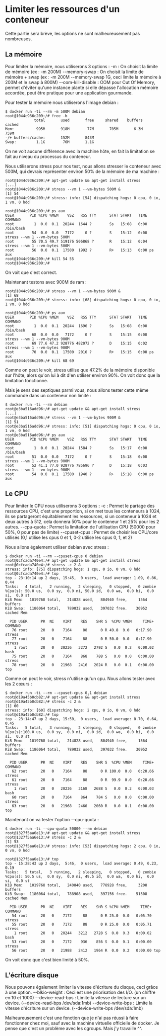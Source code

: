 # Limiter les ressources d'un conteneur

Cette partie sera brève, les options ne sont malheureusement pas nombreuses.

## La mémoire
Pour limiter la mémoire, nous utiliserons 3 options :
-m : On choisit la limite de mémoire (ex : -m 200M)
--memory-swap : On choisit la limite de mémoire + swap (ex : -m 200M --memory-swap 1G, ceci limite la mémoire à 200M et le swap à 800M)
--oom-kill-disable : OOM pour Out Of Memory, permet d'éviter qu'une instance plante si elle dépasse l'allocation mémoire accordée, peut être pratique pour une application gourmande.

Pour tester la mémoire nous utiliserons l'image debian :
```shell
$ docker run -ti --rm -m 500M debian
root@1044c936c209:/# free -h
             total       used       free     shared    buffers     cached
Mem:          995M       918M        77M       705M       6.3M       759M
-/+ buffers/cache:       152M       843M
Swap:         1.1G        76M       1.1G
```
On ne voit aucune différence avec la machine hôte, en fait la limitation se fait au niveau du processus du conteneur.

Nous utiliserons stress pour nos test, nous allons stresser le conteneur avec 500M, qui devrais représenter environ 50% de la mémoire de ma machine :
```shell
root@1044c936c209:/# apt-get update && apt-get install stress
[...]
root@1044c936c209:/# stress --vm 1 --vm-bytes 500M &
[1] 54
root@1044c936c209:/# stress: info: [54] dispatching hogs: 0 cpu, 0 io, 1 vm, 0 hdd

root@1044c936c209:/# ps aux
USER       PID %CPU %MEM    VSZ   RSS TTY      STAT START   TIME COMMAND
root         1  0.0  0.1  20244  1644 ?        Ss   15:08   0:00 /bin/bash
root        54  0.0  0.0   7172     0 ?        S    15:12   0:00 stress --vm 1 --vm-bytes 500M
root        55 70.5 49.7 519176 506868 ?       R    15:12   0:04 stress --vm 1 --vm-bytes 500M
root        56  0.0  0.1  17500  1992 ?        R+   15:13   0:00 ps aux
root@1044c936c209:/# kill 54 55
root@1044c936c209:/#
```
On voit que c'est correct.

Maintenant testons avec 900M de ram :
```shell
root@1044c936c209:/# stress --vm 1 --vm-bytes 900M &
[1] 68
root@1044c936c209:/# stress: info: [68] dispatching hogs: 0 cpu, 0 io, 1 vm, 0 hdd

root@1044c936c209:/# ps aux
USER       PID %CPU %MEM    VSZ   RSS TTY      STAT START   TIME COMMAND
root         1  0.0  0.1  20244  1696 ?        Ss   15:08   0:00 /bin/bash
root        68  0.0  0.0   7172     0 ?        S    15:15   0:00 stress --vm 1 --vm-bytes 900M
root        69 77.6 47.2 928776 482072 ?       D    15:15   0:02 stress --vm 1 --vm-bytes 900M
root        70  0.0  0.1  17500  2016 ?        R+   15:15   0:00 ps aux
root@1044c936c209:/# kill 68 69
```
Comme on peut le voir, stress utilise que 47.2% de la mémoire disponible sur l'hôte, alors qu'on lui à dit d'en utiliser environ 90%. On voit donc que la limitation fonctionne.

Mais je sens des septiques parmi vous, nous allons tester cette même commande dans un conteneur non limité :
```shell
$ docker run -ti --rm debian
root@e3ba516add96:/# apt-get update && apt-get install stress
[...]
root@e3ba516add96:/# stress --vm 1 --vm-bytes 900M &
[1] 51
root@e3ba516add96:/# stress: info: [51] dispatching hogs: 0 cpu, 0 io, 1 vm, 0 hdd
root@e3ba516add96:/# ps aux
USER       PID %CPU %MEM    VSZ   RSS TTY      STAT START   TIME COMMAND
root         1  0.0  0.1  20244  1584 ?        Ss   15:17   0:00 /bin/bash
root        51  0.0  0.0   7172     0 ?        S    15:18   0:00 stress --vm 1 --vm-bytes 900M
root        52 41.1 77.0 928776 785696 ?       D    15:18   0:03 stress --vm 1 --vm-bytes 900M
root        54  0.0  0.1  17500  1940 ?        R+   15:18   0:00 ps aux
```

## Le CPU
Pour limiter le CPU nous utiliserons 3 options :
-c : Permet le partage des ressources CPU, c'est une proportion, si on met tous les conteneurs à 1024, ils se partageront équitablement les ressources, si un conteneur à 1024 et deux autres à 512, cela donnera 50% pour le conteneur 1 et 25% pour les 2 autres.
--cpu-quota : Permet la limitation de l'utilisation CPU (50000 pour 50%, 0 pour pas de limite)
--cpuset-cpus : Permet de choisir les CPU/core utilisés (0,1 utilise les cpus 0 et 1, 0-2 utilise les cpus 0, 1, et 2)

Nous allons également utiliser debian avec stress :
```shell
$ docker run -ti --rm --cpuset-cpus 0 debian
root@0cfcada740e4:/# apt-get update && apt-get install stress
root@0cfcada740e4:/# stress -c 2 &
stress: info: [75] dispatching hogs: 1 cpu, 0 io, 0 vm, 0 hdd
root@0cfcada740e4:/# top
top - 23:10:14 up 2 days, 15:45,  0 users,  load average: 1.09, 0.86, 0.44
Tasks:   4 total,   2 running,   2 sleeping,   0 stopped,   0 zombie
%Cpu(s): 50.0 us,  0.0 sy,  0.0 ni, 50.0 id,  0.0 wa,  0.0 hi,  0.0 si,  0.0 st
KiB Mem:   1019768 total,   214828 used,   804940 free,     1564 buffers
KiB Swap:  1186064 total,   789032 used,   397032 free.    30952 cached Mem

  PID USER      PR  NI    VIRT    RES    SHR S  %CPU %MEM     TIME+ COMMAND
   76 root      20   0    7164     88      0 R 49.8  0.0   0:17.90 stress
   77 root      20   0    7164     88      0 R 50.0  0.0   0:17.90 stress
    1 root      20   0   20236   3272   2792 S   0.0  0.2   0:00.02 bash
   75 root      20   0    7164    868    788 S   0.0  0.0   0:00.00 stress
   78 root      20   0   21968   2416   2024 R   0.0  0.1   0:00.00 top
```

Comme on peut le voir, stress n'utilise qu'un cpu.
Nous allons tester avec les 2 cœurs :
```shell
$ docker run -ti --rm --cpuset-cpus 0,1 debian
root@d19a45b0cb82:/# apt-get update && apt-get install stress
root@d19a45b0cb82:/# stress -c 2 &
[1] 60
stress: info: [60] dispatching hogs: 2 cpu, 0 io, 0 vm, 0 hdd
root@d19a45b0cb82:/# top
top - 23:14:47 up 2 days, 15:50,  0 users,  load average: 0.70, 0.64, 0.45
Tasks:   5 total,   3 running,   2 sleeping,   0 stopped,   0 zombie
%Cpu(s):100.0 us,  0.0 sy,  0.0 ni,  0.0 id,  0.0 wa,  0.0 hi,  0.0 si,  0.0 st
KiB Mem:   1019768 total,   214828 used,   804940 free,     1564 buffers
KiB Swap:  1186064 total,   789032 used,   397032 free.    30952 cached Mem

  PID USER      PR  NI    VIRT    RES    SHR S  %CPU %MEM     TIME+ COMMAND
   62 root      20   0    7164     88      0 R 100.0  0.0   0:20.66 stress
   61 root      20   0    7164     88      0 R  99.9  0.0   0:20.66 stress
    1 root      20   0   20236   3168   2688 S   0.0  0.2   0:00.03 bash
   60 root      20   0    7164    864    784 S   0.0  0.0   0:00.00 stress
   63 root      20   0   21968   2460   2060 R   0.0  0.1   0:00.00 top
```

Maintenant on va tester l'option --cpu-quota :
```shell
$ docker run -ti --cpu-quota 50000 --rm debian
root@1327f5aa6e13:/# apt-get update && apt-get install stress
root@1327f5aa6e13:/# stress -c 2 &
[1] 53
root@1327f5aa6e13:/# stress: info: [53] dispatching hogs: 2 cpu, 0 io, 0 vm, 0 hdd

root@1327f5aa6e13:/# top
top - 15:28:43 up 2 days,  5:46,  0 users,  load average: 0.49, 0.23, 0.19
Tasks:   5 total,   3 running,   2 sleeping,   0 stopped,   0 zombie
%Cpu(s): 50.5 us,  0.0 sy,  0.0 ni, 49.5 id,  0.0 wa,  0.0 hi,  0.0 si,  0.0 st
KiB Mem:   1019768 total,   240840 used,   778928 free,     3208 buffers
KiB Swap:  1186064 total,   788908 used,   397156 free.    51508 cached Mem

  PID USER      PR  NI    VIRT    RES    SHR S %CPU %MEM     TIME+ COMMAND
   54 root      20   0    7172     88      0 R 25.0  0.0   0:05.70 stress
   55 root      20   0    7172     88      0 R 25.0  0.0   0:05.71 stress
    1 root      20   0   20244   3212   2728 S  0.0  0.3   0:00.02 bash
   53 root      20   0    7172    936    856 S  0.0  0.1   0:00.00 stress
   56 root      20   0   21988   2412   1964 R  0.0  0.2   0:00.00 top
```
On voit donc que c'est bien limité à 50%.

## L'écriture disque
Nous pouvons également limiter la vitesse d'écriture du disque, ceci grâce à une option.
--blkio-weight : Ceci est une priorisation des I/O. (un chiffre en 10 et 1000)
--device-read-bps : Limite la vitesse de lecture sur un device. (--device-read-bps /dev/sda:1mb)
--device-write-bps : Limite la vitesse d'écriture sur un device. (--device-write-bps /dev/sda:1mb)

Malheureusement c'est une fonction que je n'ai pas réussi à faire fonctionner chez moi, sauf avec la machine virtuelle officielle de docker. Je pense que c'est un problème avec les cgroups. Mais j'y travaille ^^.
